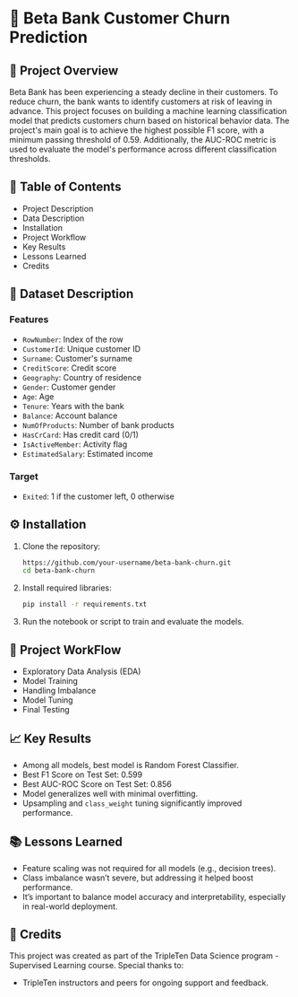 # 🏦 Beta Bank Customer Churn Prediction

## 📖 Project Overview
Beta Bank has been experiencing a steady decline in their customers. To reduce churn, the bank wants to identify customers at risk of leaving in advance. This project focuses on building a machine learning classification model that predicts customers churn based on historical behavior data. The project's main goal is to achieve the highest possible F1 score, with a minimum passing threshold of 0.59. Additionally, the AUC-ROC metric is used to evaluate the model's performance across different classification thresholds.

## 📌 Table of Contents
  - Project Description
  - Data Description
  - Installation
  - Project Workflow
  - Key Results
  - Lessons Learned
  - Credits

## 📁 Dataset Description
### Features
- `RowNumber`: Index of the row
- `CustomerId`: Unique customer ID
- `Surname`: Customer's surname
- `CreditScore`: Credit score
- `Geography`: Country of residence
- `Gender`: Customer gender
- `Age`: Age
- `Tenure`: Years with the bank
- `Balance`: Account balance
- `NumOfProducts`: Number of bank products
- `HasCrCard`: Has credit card (0/1)
- `IsActiveMember`: Activity flag
- `EstimatedSalary`: Estimated income
### Target
- `Exited`: 1 if the customer left, 0 otherwise

## ⚙️ Installation
1. Clone the repository:
   ```bash
   https://github.com/your-username/beta-bank-churn.git
   cd beta-bank-churn
2. Install required libraries:
   ```bash
   pip install -r requirements.txt
3. Run the notebook or script to train and evaluate the models.

## 🧪 Project WorkFlow
  - Exploratory Data Analysis (EDA)
  - Model Training
  - Handling Imbalance
  - Model Tuning
  - Final Testing

## 📈 Key Results
  - Among all models, best model is Random Forest Classifier. 
  - Best F1 Score on Test Set: 0.599
  - Best AUC-ROC Score on Test Set: 0.856
  - Model generalizes well with minimal overfitting.
  - Upsampling and `class_weight` tuning significantly improved performance.

## 📚 Lessons Learned
  - Feature scaling was not required for all models (e.g., decision trees).
  - Class imbalance wasn’t severe, but addressing it helped boost performance.
  - It’s important to balance model accuracy and interpretability, especially in real-world deployment.

## 🤝 Credits
This project was created as part of the TripleTen Data Science program - Supervised Learning course. Special thanks to:
  - TripleTen instructors and peers for ongoing support and feedback. 
